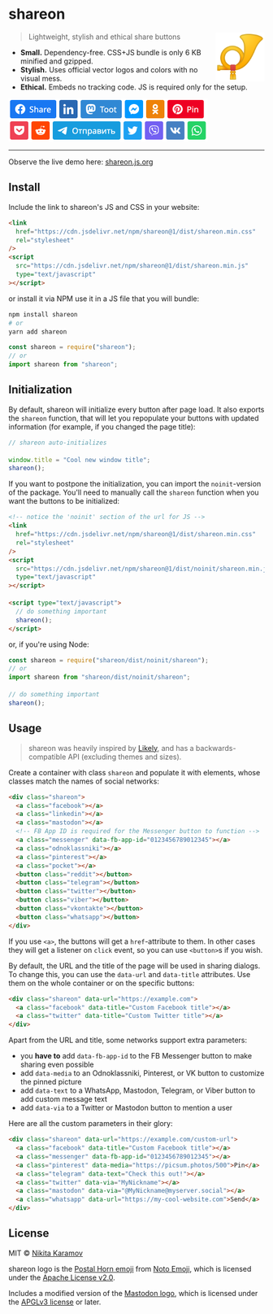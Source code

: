 # shareon

<img src="./assets/logo.svg" align="right" alt="shareon logo — the Postal Horn emoji" width="96" height="96">

> Lightweight, stylish and ethical share buttons

- **Small.** Dependency-free. CSS+JS bundle is only 6 KB minified and gzipped.
- **Stylish.** Uses official vector logos and colors with no visual mess.
- **Ethical.** Embeds no tracking code. JS is required only for the setup.

<img src="./assets/demo@2x.png" height="84" width="392" alt="shareon demo screenshot">

---

Observe the live demo here: [shareon.js.org](https://shareon.js.org)

## Install

Include the link to shareon's JS and CSS in your website:

```html
<link
  href="https://cdn.jsdelivr.net/npm/shareon@1/dist/shareon.min.css"
  rel="stylesheet"
/>
<script
  src="https://cdn.jsdelivr.net/npm/shareon@1/dist/shareon.min.js"
  type="text/javascript"
></script>
```

or install it via NPM use it in a JS file that you will bundle:

```sh
npm install shareon
# or
yarn add shareon
```

```js
const shareon = require("shareon");
// or
import shareon from "shareon";
```

## Initialization

By default, shareon will initialize every button after page load. It also
exports the `shareon` function, that will let you repopulate your buttons with
updated information (for example, if you changed the page title):

```js
// shareon auto-initializes

window.title = "Cool new window title";
shareon();
```

If you want to postpone the initialization, you can import the `noinit`-version
of the package. You'll need to manually call the `shareon` function when you
want the buttons to be initialized:

```html
<!-- notice the 'noinit' section of the url for JS -->
<link
  href="https://cdn.jsdelivr.net/npm/shareon@1/dist/shareon.min.css"
  rel="stylesheet"
/>
<script
  src="https://cdn.jsdelivr.net/npm/shareon@1/dist/noinit/shareon.min.js"
  type="text/javascript"
></script>

<script type="text/javascript">
  // do something important
  shareon();
</script>
```

or, if you're using Node:

```js
const shareon = require("shareon/dist/noinit/shareon");
// or
import shareon from "shareon/dist/noinit/shareon";

// do something important
shareon();
```

## Usage

> shareon was heavily inspired by [Likely](https://ilyabirman.net/projects/likely/),
> and has a backwards-compatible API (excluding themes and sizes).

Create a container with class `shareon` and populate it with elements, whose
classes match the names of social networks:

```html
<div class="shareon">
  <a class="facebook"></a>
  <a class="linkedin"></a>
  <a class="mastodon"></a>
  <!-- FB App ID is required for the Messenger button to function -->
  <a class="messenger" data-fb-app-id="0123456789012345"></a>
  <a class="odnoklassniki"></a>
  <a class="pinterest"></a>
  <a class="pocket"></a>
  <button class="reddit"></button>
  <button class="telegram"></button>
  <button class="twitter"></button>
  <button class="viber"></button>
  <button class="vkontakte"></button>
  <button class="whatsapp"></button>
</div>
```

If you use `<a>`, the buttons will get a `href`-attribute to them. In other cases
they will get a listener on `click` event, so you can use `<button>`s if you wish.

By default, the URL and the title of the page will be used in sharing dialogs.
To change this, you can use the `data-url` and `data-title` attributes. Use them
on the whole container or on the specific buttons:

```html
<div class="shareon" data-url="https://example.com">
  <a class="facebook" data-title="Custom Facebook title"></a>
  <a class="twitter" data-title="Custom Twitter title"></a>
</div>
```

Apart from the URL and title, some networks support extra parameters:

- you **have to** add `data-fb-app-id` to the FB Messenger button to make sharing even possible
- add `data-media` to an Odnoklassniki, Pinterest, or VK button to customize the pinned picture
- add `data-text` to a WhatsApp, Mastodon, Telegram, or Viber button to add custom message text
- add `data-via` to a Twitter or Mastodon button to mention a user

Here are all the custom parameters in their glory:

```html
<div class="shareon" data-url="https://example.com/custom-url">
  <a class="facebook" data-title="Custom Facebook title"></a>
  <a class="messenger" data-fb-app-id="0123456789012345"></a>
  <a class="pinterest" data-media="https://picsum.photos/500">Pin</a>
  <a class="telegram" data-text="Check this out!"></a>
  <a class="twitter" data-via="MyNickname"></a>
  <a class="mastodon" data-via="@MyNickname@myserver.social"></a>
  <a class="whatsapp" data-url="https://my-cool-website.com">Send</a>
</div>
```

## License

MIT © [Nikita Karamov](https://www.kytta.dev/)

shareon logo is the [Postal Horn emoji](https://github.com/googlefonts/noto-emoji/blob/v2020-09-16-unicode13_1/svg/emoji_u1f4ef.svg) from [Noto Emoji](https://github.com/googlefonts/noto-emoji/tree/v2020-09-16-unicode13_1), which is licensed under the [Apache License v2.0](https://github.com/googlefonts/noto-emoji/blob/v2020-09-16-unicode13_1/LICENSE).

Includes a modified version of the
[Mastodon logo](https://commons.wikimedia.org/wiki/File:Mastodon_Logotype_%28Simple%29.svg),
which is licensed under the
[APGLv3 license](https://www.gnu.org/licenses/agpl.html) or later.
